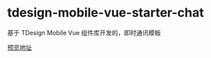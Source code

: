 # tdesign-mobile-vue-starter-chat

基于 TDesign Mobile Vue 组件库开发的，即时通讯模板


[预览地址](https://tdesign-mobile-vue-starter-chat.surge.sh/)